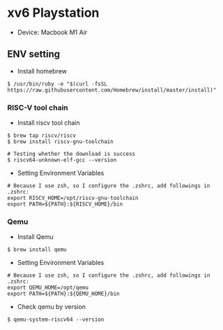 # xv6 Playstation
* Device: Macbook M1 Air
## ENV setting
* Install homebrew
```shell
$ /usr/bin/ruby -e "$(curl -fsSL https://raw.githubusercontent.com/Homebrew/install/master/install)"
```
### RISC-V tool chain
* Install riscv tool chain
```shell
$ brew tap riscv/riscv
$ brew install riscv-gnu-toolchain

# Testing whether the download is success
$ riscv64-unknown-elf-gcc --version
```
* Setting Environment Variables 
```shell
# Because I use zsh, so I configure the .zshrc, add followings in .zshrc:
export RISCV_HOME=/opt/riscv-gnu-toolchain
export PATH=${PATH}:${RISCV_HOME}/bin
```

### Qemu
* Install Qemu
```shell
$ brew install qemu
```
* Setting Environment Variables 
```shell
# Because I use zsh, so I configure the .zshrc, add followings in .zshrc:
export QEMU_HOME=/opt/qemu
export PATH=${PATH}:${QEMU_HOME}/bin
```
* Check qemu by version
```shell
$ qemu-system-riscv64 --version
```
